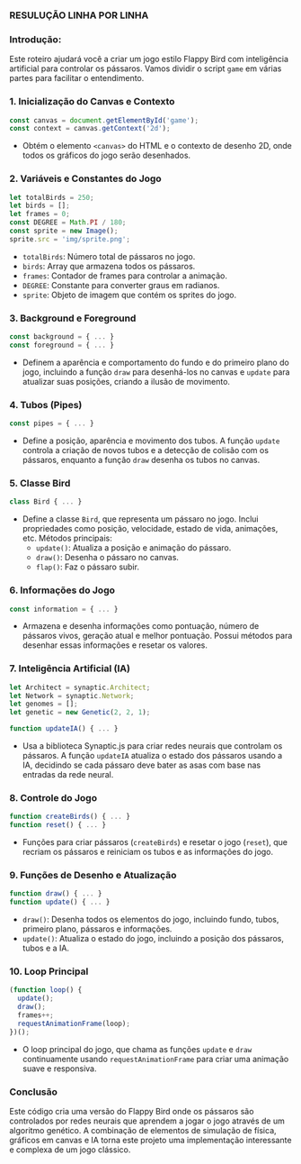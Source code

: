 ### RESULUÇÃO LINHA POR LINHA
### Introdução:
Este roteiro ajudará você a criar um jogo estilo Flappy Bird com inteligência artificial para controlar os pássaros. Vamos dividir o script `game` em várias partes para facilitar o entendimento.

### 1. Inicialização do Canvas e Contexto

```javascript
const canvas = document.getElementById('game');
const context = canvas.getContext('2d');
```

- Obtém o elemento `<canvas>` do HTML e o contexto de desenho 2D, onde todos os gráficos do jogo serão desenhados.

### 2. Variáveis e Constantes do Jogo

```javascript
let totalBirds = 250;
let birds = [];
let frames = 0;
const DEGREE = Math.PI / 180;
const sprite = new Image();
sprite.src = 'img/sprite.png';
```

- `totalBirds`: Número total de pássaros no jogo.
- `birds`: Array que armazena todos os pássaros.
- `frames`: Contador de frames para controlar a animação.
- `DEGREE`: Constante para converter graus em radianos.
- `sprite`: Objeto de imagem que contém os sprites do jogo.

### 3. Background e Foreground

```javascript
const background = { ... }
const foreground = { ... }
```

- Definem a aparência e comportamento do fundo e do primeiro plano do jogo, incluindo a função `draw` para desenhá-los no canvas e `update` para atualizar suas posições, criando a ilusão de movimento.

### 4. Tubos (Pipes)

```javascript
const pipes = { ... }
```

- Define a posição, aparência e movimento dos tubos. A função `update` controla a criação de novos tubos e a detecção de colisão com os pássaros, enquanto a função `draw` desenha os tubos no canvas.

### 5. Classe Bird

```javascript
class Bird { ... }
```

- Define a classe `Bird`, que representa um pássaro no jogo. Inclui propriedades como posição, velocidade, estado de vida, animações, etc. Métodos principais:
  - `update()`: Atualiza a posição e animação do pássaro.
  - `draw()`: Desenha o pássaro no canvas.
  - `flap()`: Faz o pássaro subir.

### 6. Informações do Jogo

```javascript
const information = { ... }
```

- Armazena e desenha informações como pontuação, número de pássaros vivos, geração atual e melhor pontuação. Possui métodos para desenhar essas informações e resetar os valores.

### 7. Inteligência Artificial (IA)

```javascript
let Architect = synaptic.Architect;
let Network = synaptic.Network;
let genomes = [];
let genetic = new Genetic(2, 2, 1);

function updateIA() { ... }
```

- Usa a biblioteca Synaptic.js para criar redes neurais que controlam os pássaros. A função `updateIA` atualiza o estado dos pássaros usando a IA, decidindo se cada pássaro deve bater as asas com base nas entradas da rede neural.

### 8. Controle do Jogo

```javascript
function createBirds() { ... }
function reset() { ... }
```

- Funções para criar pássaros (`createBirds`) e resetar o jogo (`reset`), que recriam os pássaros e reiniciam os tubos e as informações do jogo.

### 9. Funções de Desenho e Atualização

```javascript
function draw() { ... }
function update() { ... }
```

- `draw()`: Desenha todos os elementos do jogo, incluindo fundo, tubos, primeiro plano, pássaros e informações.
- `update()`: Atualiza o estado do jogo, incluindo a posição dos pássaros, tubos e a IA.

### 10. Loop Principal

```javascript
(function loop() {
  update();
  draw();
  frames++;
  requestAnimationFrame(loop);
})();
```

- O loop principal do jogo, que chama as funções `update` e `draw` continuamente usando `requestAnimationFrame` para criar uma animação suave e responsiva.

### Conclusão

Este código cria uma versão do Flappy Bird onde os pássaros são controlados por redes neurais que aprendem a jogar o jogo através de um algoritmo genético. A combinação de elementos de simulação de física, gráficos em canvas e IA torna este projeto uma implementação interessante e complexa de um jogo clássico.
